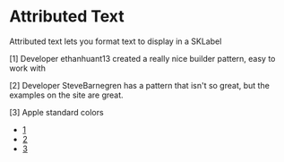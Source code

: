 # Attributed Text
Attributed text lets you format text to display in a SKLabel

[1] Developer ethanhuant13 created a really nice builder pattern, easy to work with

[2] Developer SteveBarnegren has a pattern that isn't so great, but the examples on the site are great.

[3] Apple standard colors

 - [1](https://github.com/ethanhuang13/NSAttributedStringBuilder)
 - [2](https://github.com/SteveBarnegren/AttributedStringBuilder)
 - [3](https://developer.apple.com/documentation/uikit/uicolor/standard_colors)
